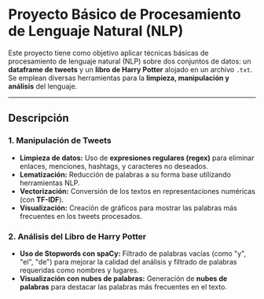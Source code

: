 # Proyecto Básico de Procesamiento de Lenguaje Natural (NLP)  

Este proyecto tiene como objetivo aplicar técnicas básicas de procesamiento de lenguaje natural (NLP) sobre dos conjuntos de datos: un **dataframe de tweets** y un **libro de Harry Potter** alojado en un archivo `.txt`. Se emplean diversas herramientas para la **limpieza, manipulación y análisis** del lenguaje.

---

## Descripción  

### 1. **Manipulación de Tweets**  
- **Limpieza de datos:** Uso de **expresiones regulares (regex)** para eliminar enlaces, menciones, hashtags, y caracteres no deseados.  
- **Lematización:** Reducción de palabras a su forma base utilizando herramientas NLP.  
- **Vectorización:** Conversión de los textos en representaciones numéricas (con **TF-IDF**).  
- **Visualización:** Creación de gráficos para mostrar las palabras más frecuentes en los tweets procesados.

### 2. **Análisis del Libro de Harry Potter**  
- **Uso de Stopwords con spaCy:** Filtrado de palabras vacías (como "y", "el", "de") para mejorar la calidad del análisis y filtrado de palabras requeridas como nombres y lugares.  
- **Visualización con nubes de palabras:** Generación de **nubes de palabras** para destacar las palabras más frecuentes en el texto.
